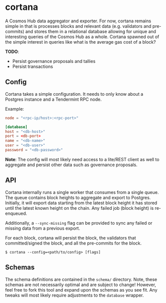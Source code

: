 # cortana

A Cosmos Hub data aggregator and exporter. For now, cortana remains simple in
that is processes blocks and relevant data (e.g. validators and pre-commits) and
stores them in a relational database allowing for unique and interesting queries
of the Cosmos Hub as a whole. Cortana spawned out of the simple interest in
queries like what is the average gas cost of a block?

__TODO__:

* Persist governance proposals and tallies
* Persist transactions

## Config

Cortana takes a simple configuration. It needs to only know about a Postgres
instance and a Tendermint RPC node.

Example:

```toml
node = "<rpc-ip/host>:<rpc-port>"

[database]
host = "<db-host>"
port = <db-port>
name = "<db-name>"
user = "<db-user>"
password = "<db-password>"
```

__Note__: The config will most likely need access to a lite/REST client as well
to aggregate and persist other data such as governance proposals.

## API

Cortana internally runs a single worker that consumes from a single queue. The
queue contains block heights to aggregate and export to Postgres. Initially, it
will export data starting from the latest block height it has stored until the
latest known height on the chain. Any failed job (block height) is re-enqueued.

Additionally, a `--sync-missing` flag can be provided to sync any failed or
missing data from a previous export.

For each block, cortana will persist the block, the validators that committed/signed
the block, and all the pre-commits for the block.

```shell
$ cortana --config=<path/to/config> [flags]
```

## Schemas

The schema definitions are contained in the `schema/` directory. Note, these
schemas are not necessarily optimal and are subject to change! However, feel
free to fork this tool and expand upon the schemas as you see fit. Any tweaks
will most likely require adjustments to the `database` wrapper.
